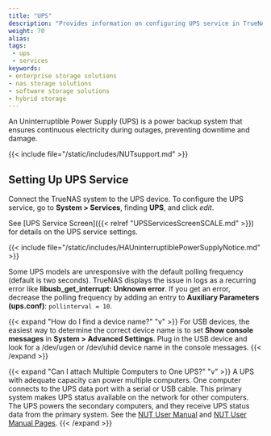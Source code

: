 ```yaml
---
title: "UPS"
description: "Provides information on configuring UPS service in TrueNAS SCALE."
weight: 70
alias: 
tags:
 - ups
 - services
keywords:
- enterprise storage solutions
- nas storage solutions
- software storage solutions
- hybrid storage
---
```


An Uninterruptible Power Supply (UPS) is a power backup system that ensures continuous electricity during outages, preventing downtime and damage.

{{< include file="/static/includes/NUTsupport.md" >}}

## Setting Up UPS Service

Connect the TrueNAS system to the UPS device. To configure the UPS service, go to **System > Services**, finding **UPS**, and click <i class="material-icons" aria-hidden="true" title="Configure">edit</i>.

See [UPS Service Screen]({{< relref "UPSServicesScreenSCALE.md" >}}) for details on the UPS service settings.

{{< include file="/static/includes/HAUninterruptiblePowerSupplyNotice.md" >}}

Some UPS models are unresponsive with the default polling frequency (default is two seconds).
TrueNAS displays the issue in logs as a recurring error like **libusb_get_interrupt: Unknown error**.
If you get an error, decrease the polling frequency by adding an entry to **Auxiliary Parameters (ups.conf)**: `pollinterval = 10`.

{{< expand "How do I find a device name?" "v" >}}
For USB devices, the easiest way to determine the correct device name is to set **Show console messages** in **System > Advanced Settings**.
Plug in the USB device and look for a <file>/dev/ugen</file> or <file>/dev/uhid</file> device name in the console messages.
{{< /expand >}}

{{< expand "Can I attach Multiple Computers to One UPS?" "v" >}}
A UPS with adequate capacity can power multiple computers.
One computer connects to the UPS data port with a serial or USB cable.
This primary system makes UPS status available on the network for other computers.
The UPS powers the secondary computers, and they receive UPS status data from the primary system.
See the [NUT User Manual](https://networkupstools.org/docs/user-manual.chunked/index.html) and [NUT User Manual Pages](https://networkupstools.org/docs/man/index.html#User_man).
{{< /expand >}}
